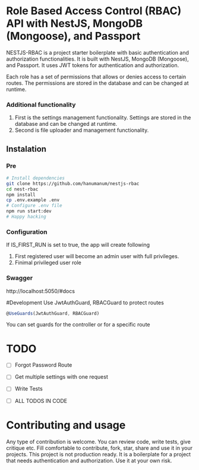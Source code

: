 # Role Based Access Control (RBAC) API with NestJS, MongoDB (Mongoose), and Passport

NESTJS-RBAC is a project starter boilerplate with basic authentication and authorization functionalities. It is built with NestJS, MongoDB (Mongoose), and Passport. It uses JWT tokens for authentication and authorization.

Each role has a set of permissions that allows or denies access to certain routes. The permissions are stored in the database and can be changed at runtime. 

### Additional functionality
1. First is the settings management functionality. Settings are stored in the database and can be changed at runtime.
2. Second is file uploader and management functionality. 

## Instalation
### Pre

```bash
# Install dependencies
git clone https://github.com/hanumanum/nestjs-rbac
cd nest-rbac
npm install
cp .env.example .env
# Configure .env file
npm run start:dev
# Happy hacking
```
### Configuration
If IS_FIRST_RUN is set to true, the app will create following 
1. First registered user will become an admin user with full privileges.
2. Finimal privileged user role

### Swagger
http://localhost:5050/#docs

#Development
Use JwtAuthGuard, RBACGuard to protect routes
```javascript
@UseGuards(JwtAuthGuard, RBACGuard)
```
You can set guards for the controller or for a specific route

# TODO 
- [ ] Forgot Password Route
- [ ] Get multiple settings with one request
- [ ] Write Tests
- [ ] ALL TODOS IN CODE


# Contributing and usage 
Any type of contribution is welcome. You can review code, write tests, give critique etc.
Fill comfortable to contribute, fork, star, share and use it in your projects.
This project is not production ready. It is a boilerplate for a project that needs authentication and authorization. Use it at your own risk. 
